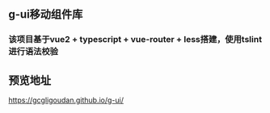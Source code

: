 ## g-ui移动组件库

### 该项目基于vue2 + typescript + vue-router + less搭建，使用tslint进行语法校验

## 预览地址

https://gcgligoudan.github.io/g-ui/
